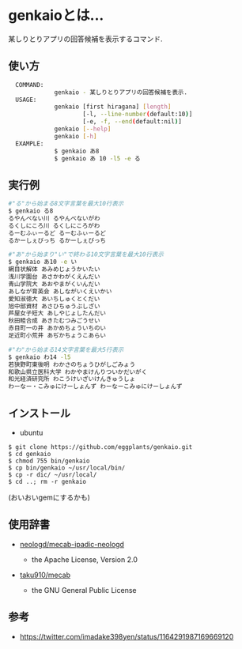 # genkaioとは...

某しりとりアプリの回答候補を表示するコマンド.

## 使い方

```bash
  COMMAND:
             genkaio - 某しりとりアプリの回答候補を表示.
  USAGE:
             genkaio [first hiragana] [length]
                     [-l, --line-number(default:10)]
                     [-e, -f, --end(default:nil)]
             genkaio [--help]
             genkaio [-h]
  EXAMPLE:
             $ genkaio あ8
             $ genkaio あ 10 -l5 -e る
```

## 実行例

```bash
#"る"から始まる8文字言葉を最大10行表示
$ genkaio る8
るやんべない川 るやんべないがわ
るくしにころ川 るくしにころがわ
るーむふぃーるど るーむふぃーるど
るかーしぇびっち るかーしぇびっち

#"あ"から始まり"い"で終わる10文字言葉を最大10行表示
$ genkaio あ10 -e い
網目状解体 あみめじょうかいたい
浅川学園台 あさかわがくえんだい
青山学院大 あおやまがくいんだい
あしなが育英会 あしながいくえいかい
愛知淑徳大 あいちしゅくとくだい
旭中部資材 あさひちゅうぶしざい
芦屋女子短大 あしやじょしたんだい
秋田睦合成 あきたむつみごうせい
赤目町一の井 あかめちょういちのい
足近町小荒井 あぢかちょうこあらい

#"わ"から始まる14文字言葉を最大5行表示
$ genkaio わ14 -l5
若狭野町東後明 わかさのちょうひがしごみょう
和歌山県立医科大学 わかやまけんりついかだいがく
和光経済研究所 わこうけいざいけんきゅうしょ
わーなー・こみゅにけーしょんず わーなーこみゅにけーしょんず

```
## インストール
- ubuntu
```
$ git clone https://github.com/eggplants/genkaio.git
$ cd genkaio
$ chmod 755 bin/genkaio
$ cp bin/genkaio ~/usr/local/bin/
$ cp -r dic/ ~/usr/local/
$ cd ..; rm -r genkaio
```
(おいおいgemにするかも)

## 使用辞書

- [neologd/mecab-ipadic-neologd](https://github.com/neologd/mecab-ipadic-neologd)
	- the Apache License, Version 2.0

- [taku910/mecab](https://github.com/taku910/mecab)
	- the GNU General Public License

## 参考

- https://twitter.com/imadake398yen/status/1164291987169669120
